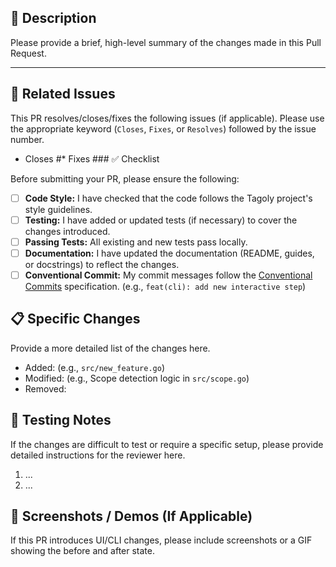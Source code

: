 ## 🚀 Description

Please provide a brief, high-level summary of the changes made in this Pull Request.

---

## 🔗 Related Issues

This PR resolves/closes/fixes the following issues (if applicable).
Please use the appropriate keyword (`Closes`, `Fixes`, or `Resolves`) followed by the issue number.

* Closes #* Fixes ### ✅ Checklist

Before submitting your PR, please ensure the following:

-   [ ] **Code Style:** I have checked that the code follows the Tagoly project's style guidelines.
-   [ ] **Testing:** I have added or updated tests (if necessary) to cover the changes introduced.
-   [ ] **Passing Tests:** All existing and new tests pass locally.
-   [ ] **Documentation:** I have updated the documentation (README, guides, or docstrings) to reflect the changes.
-   [ ] **Conventional Commit:** My commit messages follow the [Conventional Commits](https://www.conventionalcommits.org/en/v1.0.0/) specification. (e.g., `feat(cli): add new interactive step`)

## 📋 Specific Changes

Provide a more detailed list of the changes here.

-   Added: (e.g., `src/new_feature.go`)
-   Modified: (e.g., Scope detection logic in `src/scope.go`)
-   Removed:

## 🧪 Testing Notes

If the changes are difficult to test or require a specific setup, please provide detailed instructions for the reviewer here.

1.  ...
2.  ...

## 📸 Screenshots / Demos (If Applicable)

If this PR introduces UI/CLI changes, please include screenshots or a GIF showing the before and after state.